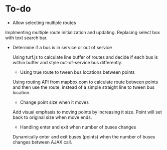# To-do

  * Allow selecting multiple routes
   
   Implmenting multiple route initialization and updating. Replacing select box with text search bar.

* Determine if a bus is in service or out of service
   
   Using turf.js to calculate line buffer of routes and decide if each bus is within buffer and style out-of-service bus differently.

  * Using true route to tween bus locations between points
   
   Using routing API from mapbox.com to calculate route between points and then use the route, instead of a simple straight line to tween bus location.

  * Change point size when it moves
   
   Add visual emphasis to moving points by increasing it size. Point will set back to original size when move ends.

  * Handling enter and exit when number of buses changes
   
   Dynamically enter and exit buses (points) when the number of buses changes between AJAX call.

